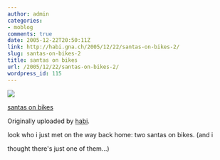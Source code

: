 ```yaml
---
author: admin
categories:
- moblog
comments: true
date: 2005-12-22T20:50:11Z
link: http://habi.gna.ch/2005/12/22/santas-on-bikes-2/
slug: santas-on-bikes-2
title: santas on bikes
url: /2005/12/22/santas-on-bikes-2/
wordpress_id: 115
---
```


[![](http://static.flickr.com/6/76366525_f8c484972c_m.jpg)](http://www.flickr.com/photos/habi/76366525/)
   

 
  [santas on bikes](http://www.flickr.com/photos/habi/76366525/)
    

  Originally uploaded by [habi](http://www.flickr.com/people/habi/).
 



look who i just met on the way back home: two santas on bikes. (and i  
  

thought there's just one of them...)
  

